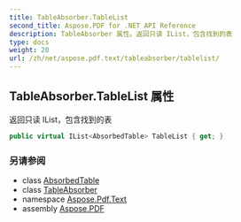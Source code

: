 ```yaml
---
title: TableAbsorber.TableList
second_title: Aspose.PDF for .NET API Reference
description: TableAbsorber 属性。返回只读 IList，包含找到的表
type: docs
weight: 20
url: /zh/net/aspose.pdf.text/tableabsorber/tablelist/
---
```

## TableAbsorber.TableList 属性

返回只读 IList，包含找到的表

```csharp
public virtual IList<AbsorbedTable> TableList { get; }
```

### 另请参阅

* class [AbsorbedTable](../../absorbedtable/)
* class [TableAbsorber](../)
* namespace [Aspose.Pdf.Text](../../../aspose.pdf.text/)
* assembly [Aspose.PDF](../../../)